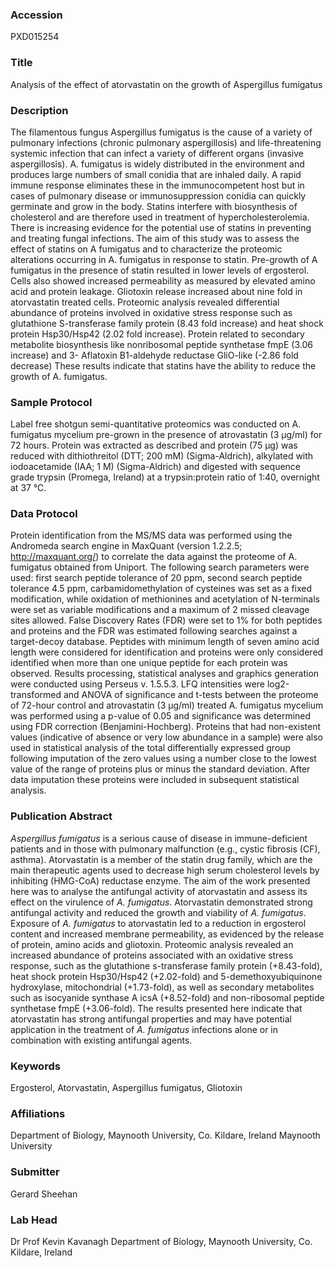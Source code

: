### Accession
PXD015254

### Title
Analysis of the effect of atorvastatin on the growth of Aspergillus fumigatus

### Description
The filamentous fungus Aspergillus fumigatus is the cause of  a variety of pulmonary infections (chronic pulmonary aspergillosis) and life-threatening systemic infection that can infect a variety of different organs (invasive aspergillosis). A. fumigatus is widely distributed in the environment and produces large numbers of small conidia that are inhaled daily. A rapid immune response eliminates these in the immunocompetent host but in cases of pulmonary disease or immunosuppression conidia can quickly germinate and grow in the body. Statins interfere with biosynthesis of cholesterol and are therefore used in treatment of hypercholesterolemia. There is increasing evidence for the potential use of statins in preventing and treating fungal infections. The aim of this study was to assess the effect of statins on A fumigatus and to characterize the proteomic alterations occurring in A. fumigatus in response to statin. Pre-growth of A fumigatus in the presence of statin resulted in lower levels of ergosterol.  Cells also showed increased permeability as measured by elevated amino acid and protein leakage. Gliotoxin release increased about nine fold in atorvastatin treated cells. Proteomic analysis revealed differential abundance of proteins involved in oxidative stress response such as glutathione S-transferase family protein (8.43 fold increase) and heat shock protein Hsp30/Hsp42 (2.02 fold increase). Protein related to secondary metabolite biosynthesis like nonribosomal peptide synthetase fmpE (3.06 increase) and 3- Aflatoxin B1-aldehyde reductase GliO-like (-2.86 fold decrease) These results indicate that statins have the ability to reduce the growth of A. fumigatus.

### Sample Protocol
Label free shotgun semi-quantitative proteomics was conducted on A. fumigatus mycelium pre-grown in the presence of atrovastatin (3 µg/ml) for 72 hours. Protein was extracted as described and protein (75 μg) was reduced with dithiothreitol (DTT; 200 mM) (Sigma-Aldrich), alkylated with iodoacetamide (IAA; 1 M) (Sigma-Aldrich) and digested with sequence grade trypsin (Promega, Ireland) at a trypsin:protein ratio of 1:40, overnight at 37 °C.

### Data Protocol
Protein identification from the MS/MS data was performed using the Andromeda search engine in MaxQuant (version 1.2.2.5; http://maxquant.org/) to correlate the data against the proteome of A. fumigatus obtained from Uniport. The following search parameters were used: first search peptide tolerance of 20 ppm, second search peptide tolerance 4.5 ppm, carbamidomethylation of cysteines was set as a fixed modification, while oxidation of methionines and acetylation of N-terminals were set as variable modifications and a maximum of 2 missed cleavage sites allowed. False Discovery Rates (FDR) were set to 1% for both peptides and proteins and the FDR was estimated following searches against a target-decoy database. Peptides with minimum length of seven amino acid length were considered for identification and proteins were only considered identified when more than one unique peptide for each protein was observed. Results processing, statistical analyses and graphics generation were conducted using Perseus v. 1.5.5.3. LFQ intensities were log2-transformed and ANOVA of significance and t-tests between the proteome of 72-hour control and atrovastatin (3 μg/ml) treated A. fumigatus mycelium was performed using a p-value of 0.05 and significance was determined using FDR correction (Benjamini-Hochberg). Proteins that had non-existent values (indicative of absence or very low abundance in a sample) were also used in statistical analysis of the total differentially expressed group following imputation of the zero values using a number close to the lowest value of the range of proteins plus or minus the standard deviation. After data imputation these proteins were included in subsequent statistical analysis.

### Publication Abstract
<i>Aspergillus fumigatus</i> is a serious cause of disease in immune-deficient patients and in those with pulmonary malfunction (e.g., cystic fibrosis (CF), asthma). Atorvastatin is a member of the statin drug family, which are the main therapeutic agents used to decrease high serum cholesterol levels by inhibiting (HMG-CoA) reductase enzyme. The aim of the work presented here was to analyse the antifungal activity of atorvastatin and assess its effect on the virulence of <i>A. fumigatus</i>. Atorvastatin demonstrated strong antifungal activity and reduced the growth and viability of <i>A. fumigatus</i>. Exposure of <i>A. fumigatus</i> to atorvastatin led to a reduction in ergosterol content and increased membrane permeability, as evidenced by the release of protein, amino acids and gliotoxin. Proteomic analysis revealed an increased abundance of proteins associated with an oxidative stress response, such as the glutathione s-transferase family protein (+8.43-fold), heat shock protein Hsp30/Hsp42 (+2.02-fold) and 5-demethoxyubiquinone hydroxylase, mitochondrial (+1.73-fold), as well as secondary metabolites such as isocyanide synthase A icsA (+8.52-fold) and non-ribosomal peptide synthetase fmpE (+3.06-fold). The results presented here indicate that atorvastatin has strong antifungal properties and may have potential application in the treatment of <i>A. fumigatus</i> infections alone or in combination with existing antifungal agents.

### Keywords
Ergosterol, Atorvastatin, Aspergillus fumigatus, Gliotoxin

### Affiliations
Department of Biology, Maynooth University, Co. Kildare, Ireland
Maynooth University

### Submitter
Gerard Sheehan

### Lab Head
Dr Prof Kevin Kavanagh
Department of Biology, Maynooth University, Co. Kildare, Ireland


